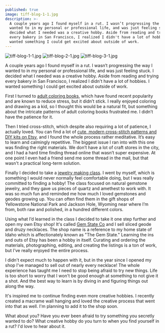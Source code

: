 ```yaml
---
published: true
image: tiff-blog-1-1.jpg
description: >-
  A couple years ago I found myself in a rut. I wasn’t progressing the way I
  wanted to in my personal or professional life, and was just feeling stuck. I
  decided what I needed was a creative hobby. Aside from reading and trying
  every bakery in San Francisco, I realized I didn't have a lot of hobbies. I
  wanted something I could get excited about outside of work.
---
```

![tiff-blog-1-1.jpg]({{site.baseurl}}/img/tiff-blog-1-1.jpg)
![tiff-blog-2-1.jpg]({{site.baseurl}}/img/tiff-blog-2-1.jpg)
![tiff-blog-3-1.jpg]({{site.baseurl}}/img/tiff-blog-3-1.jpg)

A couple years ago I found myself in a rut. I wasn’t progressing the way I wanted to in my personal or professional life, and was just feeling stuck. I decided what I needed was a creative hobby. Aside from reading and trying every bakery in San Francisco, I realized I didn't have a lot of hobbies. I wanted something I could get excited about outside of work. 

First I turned to [adult coloring books](https://www.amazon.com/gp/product/1945710799/ref=as_li_qf_asin_il_tl?ie=UTF8&tag=redletterda04-20&creative=9325&linkCode=as2&creativeASIN=1945710799&linkId=3ac6311301303911d1a6c0eeb586f928), which have found recent popularity and are known to reduce stress, but it didn’t stick. I really enjoyed coloring and drawing as a kid, so I thought this would be a natural fit, but something about the intricate patterns of adult coloring books frustrated me. I didn’t have the patience for it. 

Then I tried cross-stitch, which despite also requiring a lot of patience, I actually loved. You can find a lot of [cute, modern cross-stitch patterns and DIY kits on Etsy](https://www.etsy.com/listing/73305318/mermaid-cross-stitch-kit-diy-kit?ga_search_query=mermaid&ref=shop_items_search_2), and I found the whole process rather meditative. It’s easy to learn and calmingly repetitive. The biggest issue I ran into with this one was finding the right materials. We don’t have a lot of craft stores in the city, and I had a hard time finding thread online that wasn’t super expensive. At one point I even had a friend send me some thread in the mail, but that wasn't a practical long-term solution. 

Finally I decided to take a [jewelry making class](http://www.workshopsf.org/). I went by myself, which is something I would never normally feel comfortable doing, but I was really committed to finding a hobby! The class focused on natural gemstone jewelry, and they gave us pieces of quartz and amethest to work with. It was so much fun and reminded me how much I loved gemstones and geodes growing up. You can often find them in the gift shops of Yellowstone National Park and Jackson Hole, Wyoming near where I’m from, both raw and polished, in a hundred different colors. 

Using what I’d learned in the class I decided to take it one step further and open my own Etsy shop! It's called [Gem State Co](https://www.etsy.com/shop/GemStateCo/) and I sell sliced geode and druzy necklaces. The shop name is a reference to my home state of Idaho which is affectionately known as "The Gem State." Learning the ins and outs of Etsy has been a hobby in itself. Curating and ordering the materials, photographing, editing, and creating the listings is a ton of work, but I’ve really enjoyed the entire process. 

I didn't expect much to happen with it, but in the year since I opened my shop I've managed to sell out of nearly every necklace! The whole experience has taught me I need to stop being afraid to try new things. Life is too short to worry that I won't be good enough at something to not give it a shot. And the best way to learn is by diving in and figuring things out along the way. 

It's inspired me to continue finding even more creative hobbies. I recently created a macrame wall hanging and loved the creative process that went into that as well. I'm planning to add it to the shop soon. 

What about you? Have you ever been afraid to try something you secretly wanted to do? What creative hobby do you turn to when you find yourself in a rut?  I'd love to hear about it.
